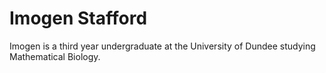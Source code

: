 # Imogen Stafford

Imogen is a third year undergraduate at the University of Dundee studying Mathematical Biology.